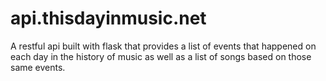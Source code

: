# api.thisdayinmusic.net
A restful api built with flask that provides a list of events that happened on each day in the history of music as well as a list of songs based on those same events.
